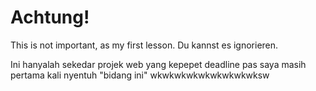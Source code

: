 <h1>Achtung!</h1>

This is not important, as my first lesson. Du kannst es ignorieren.

Ini hanyalah sekedar projek web yang kepepet deadline pas saya masih pertama kali nyentuh "bidang ini" wkwkwkwkwkwkwkwkwksw
